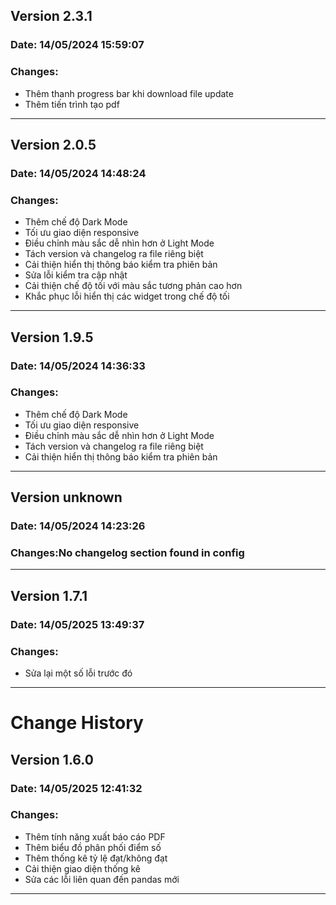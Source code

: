 ## Version 2.3.1
### Date: 14/05/2024 15:59:07
### Changes:
- Thêm thanh progress bar khi download file update
- Thêm tiến trình tạo pdf

--------------------------------------------------
## Version 2.0.5
### Date: 14/05/2024 14:48:24
### Changes:
- Thêm chế độ Dark Mode
- Tối ưu giao diện responsive
- Điều chỉnh màu sắc dễ nhìn hơn ở Light Mode
- Tách version và changelog ra file riêng biệt
- Cải thiện hiển thị thông báo kiểm tra phiên bản
- Sửa lỗi kiểm tra cập nhật
- Cải thiện chế độ tối với màu sắc tương phản cao hơn
- Khắc phục lỗi hiển thị các widget trong chế độ tối

--------------------------------------------------
## Version 1.9.5
### Date: 14/05/2024 14:36:33
### Changes:
- Thêm chế độ Dark Mode
- Tối ưu giao diện responsive
- Điều chỉnh màu sắc dễ nhìn hơn ở Light Mode
- Tách version và changelog ra file riêng biệt
- Cải thiện hiển thị thông báo kiểm tra phiên bản

--------------------------------------------------
## Version unknown
### Date: 14/05/2024 14:23:26
### Changes:No changelog section found in config

--------------------------------------------------
## Version 1.7.1
### Date: 14/05/2025 13:49:37
### Changes:
- Sửa lại một số lỗi trước đó

--------------------------------------------------
# Change History

## Version 1.6.0
### Date: 14/05/2025 12:41:32
### Changes:
- Thêm tính năng xuất báo cáo PDF
- Thêm biểu đồ phân phối điểm số
- Thêm thống kê tỷ lệ đạt/không đạt
- Cải thiện giao diện thống kê
- Sửa các lỗi liên quan đến pandas mới

--------------------------------------------------
